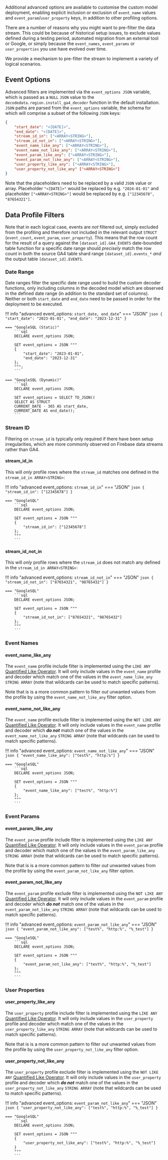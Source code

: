 Additional advanced options are available to customise the custom model deployment, enabling explicit inclusion or exclusion of `event_name` values and `event_param`/`user_property` keys, in addition to other profiling options.

There are a number of reasons why you might want to pre-filter the data stream.  This could be because of historical setup issues, to exclude values defined during a testing period, automated migration from an external tool or Google, or simply because the `event_names`, `event_params` or `user_properties` you use have evolved over time. 

We provide a mechanism to pre-filter the stream to implement a variety of logical scenarios.

## Event Options
Advanced filters are implemented via the `event_options JSON` variable, which is passed as a `NULL` `JSON` value to the `decodedata.region.install_ga4_decoder` function in the default installation. `JSON` paths are parsed from the `event_options` variable, the schema for which will comprise a subset of the following `JSON` keys:

```json
{
    "start_date": "<[DATE]>",
    "end_date": "<[DATE]>",
    "stream_id_in": ["<ARRAY<STRING>"],
    "stream_id_not_in": ["<ARRAY<STRING>"],
    "event_name_like_any": ["<ARRAY<STRING>"],
    "event_name_not_like_any": ["<ARRAY<STRING>"],
    "event_param_like_any": ["<ARRAY<STRING>"],
    "event_param_not_like_any": ["<ARRAY<STRING>"],
    "user_property_like_any": ["<ARRAY<STRING>"],
    "user_property_not_like_any" ["<ARRAY<STRING>"]
}
```

Note that the placeholders need to be replaced by a valid `JSON` value or array. Placeholder `"<[DATE]>"` would be replaced by e.g. `"2024-01-01"` and placeholder `["<ARRAY<STRING>"]` would be replaced by e.g. `["12345678", "87654321"]`.

## Data Profile Filters
Note that in each logical case, events are _not_ filtered out, simply excluded from the profiling and therefore not included in the relevant output `STRUCT` (`event_count`, `event_param`, `user_property`).  This means that the row count for the result of a query against the `[dataset_id].GA4_EVENTS` date-bounded table function for a specific date range should _precisely_ match the row count in both the source GA4 table shard range `[dataset_id].events_*` _and_ the output table `[dataset_id].EVENTS`.

### Date Range
Date ranges filter the specific date range used to build the custom decoder functions, only including columns in the decoded model which are observed in the defined date range (in addition to the standard set of columns). Neither or both `start_date` and `end_date` need to be passed in order for the deployment to be executed. 

!!! info "advanced event_options: `start_date, end_date`"
    === "JSON"
        ```json
        {
            "start_date": "2023-01-01",
            "end_date": "2023-12-31"
        }
        ```

    === "GoogleSQL (Static)"
        ```sql
        DECLARE event_options JSON; 

        SET event_options = JSON """
        {
            "start_date": "2023-01-01",
            "end_date": "2023-12-31"
        };
        """;
        ```

    === "GoogleSQL (Dynamic)"
        ```sql
        DECLARE event_options JSON; 

        SET event_options = SELECT TO_JSON(( 
        SELECT AS STRUCT
        CURRENT_DATE - 365 AS start_date,
        CURRENT_DATE AS end_date));
        ```

### Stream ID
Filtering on `stream_id` is typically only required if there have been setup irregularities, which are more commonly observed on Firebase data streams rather than GA4.

#### stream_id_in
This will _only_ profile rows where the `stream_id` matches one defined in the `stream_id_in ARRAY<STRING>`:

!!! info "advanced event_options: `stream_id_in`"
    === "JSON"
        ```json
        {
            "stream_id_in": ["12345678"]
        }
        ```

    === "GoogleSQL"
        ```sql
        DECLARE event_options JSON; 

        SET event_options = JSON """
        {
            "stream_id_in": ["12345678"]
        };
        """
        ```

#### stream_id_not_in
This will _only_ profile rows where the `stream_id` does not match any defined in the `stream_id_in ARRAY<STRING>`:

!!! info "advanced event_options: `stream_id_not_in`"
    === "JSON"
        ```json
        {
            "stream_id_not_in": ["87654321", "98765432"]
        }
        ```

    === "GoogleSQL"
        ```sql
        DECLARE event_options JSON; 

        SET event_options = JSON """
        {
            "stream_id_not_in": ["87654321", "98765432"]
        };
        """
        ```

### Event Names
#### event_name_like_any
The `event_name` profile include filter is implemented using the `LIKE ANY` [Quantified Like Operator](https://cloud.google.com/bigquery/docs/reference/standard-sql/functions-and-operators#like_operator_quantified). It will only include values in the `event_name` profile and decoder which match one of the values in the `event_name_like_any` `STRING ARRAY` (note that wildcards can be used to match specific patterns).

Note that is is a more common pattern to filter *out* unwanted values from the profile by using the `event_name_not_like_any` filter option.

#### event_name_not_like_any
The `event_name` profile exclude filter is implemented using the `NOT LIKE ANY` [Quantified Like Operator](https://cloud.google.com/bigquery/docs/reference/standard-sql/functions-and-operators#like_operator_quantified). It will only include values in the `event_name` profile and decoder which ***do not*** match one of the values in the `event_name_not_like_any` `STRING ARRAY` (note that wildcards can be used to match specific patterns).

!!! info "advanced event_options: `event_name_not_like_any`"
    === "JSON"
        ```json
        {
            "event_name_like_any": ["test%", "http:%"]
        }
        ```

    === "GoogleSQL"
        ```sql
        DECLARE event_options JSON; 

        SET event_options = JSON """
        {
            "event_name_like_any": ["test%", "http:%"]
        };
        """
        ```

### Event Params
#### event_param_like_any
The `event_param` profile include filter is implemented using the `LIKE ANY` [Quantified Like Operator](https://cloud.google.com/bigquery/docs/reference/standard-sql/functions-and-operators#like_operator_quantified). It will only include values in the `event_param` profile and decoder which match one of the values in the `event_param_like_any` `STRING ARRAY` (note that wildcards can be used to match specific patterns).

Note that is is a more common pattern to filter *out* unwanted values from the profile by using the `event_param_not_like_any` filter option.

#### event_param_not_like_any
The `event_param` profile exclude filter is implemented using the `NOT LIKE ANY` [Quantified Like Operator](https://cloud.google.com/bigquery/docs/reference/standard-sql/functions-and-operators#like_operator_quantified). It will only include values in the `event_param` profile and decoder which ***do not*** match one of the values in the `event_param_not_like_any` `STRING ARRAY` (note that wildcards can be used to match specific patterns).

!!! info "advanced event_options: `event_param_not_like_any`"
    === "JSON"
        ```json
        {
            "event_param_not_like_any": ["test%", "http:%", "%_test"]
        }
        ```

    === "GoogleSQL"
        ```sql
        DECLARE event_options JSON; 

        SET event_options = JSON """
        {
            "event_param_not_like_any": ["test%", "http:%", "%_test"]
        };
        """
        ```

### User Properties
#### user_property_like_any
The `user_property` profile include filter is implemented using the `LIKE ANY` [Quantified Like Operator](https://cloud.google.com/bigquery/docs/reference/standard-sql/functions-and-operators#like_operator_quantified). It will only include values in the `user_property` profile and decoder which match one of the values in the `user_property_like_any` `STRING ARRAY` (note that wildcards can be used to match specific patterns).

Note that is is a more common pattern to filter *out* unwanted values from the profile by using the `user_property_not_like_any` filter option.

#### user_property_not_like_any
The `user_property` profile exclude filter is implemented using the `NOT LIKE ANY` [Quantified Like Operator](https://cloud.google.com/bigquery/docs/reference/standard-sql/functions-and-operators#like_operator_quantified). It will only include values in the `user_property` profile and decoder which ***do not*** match one of the values in the `user_property_not_like_any` `STRING ARRAY` (note that wildcards can be used to match specific patterns).

!!! info "advanced event_options: `event_param_not_like_any`"
    === "JSON"
        ```json
        {
            "user_property_not_like_any": ["test%", "http:%", "%_test"]
        }
        ```

    === "GoogleSQL"
        ```sql
        DECLARE event_options JSON; 

        SET event_options = JSON """
        {
            "user_property_not_like_any": ["test%", "http:%", "%_test"]
        }    
        """
        ```
